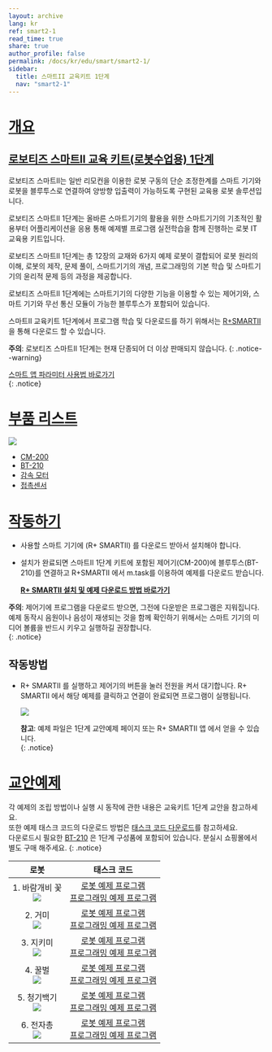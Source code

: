 ```yaml
---
layout: archive
lang: kr
ref: smart2-1
read_time: true
share: true
author_profile: false
permalink: /docs/kr/edu/smart/smart2-1/
sidebar:
  title: 스마트II 교육키트 1단계
  nav: "smart2-1"
---
```


# [개요](#개요)

## [로보티즈 스마트II 교육 키트(로봇수업용) 1단계](#로보티즈-스마트ii-교육-키트-로봇수업용-3단계)

로보티즈 스마트II는 일반 리모컨을 이용한 로봇 구동의 단순 조정한계를 스마트 기기와 로봇을 블루투스로 연결하여 양방향 입출력이 가능하도록 구현된 교육용 로봇 솔루션입니다.

로보티즈 스마트II 1단계는 올바른 스마트기기의 활용을 위한 스마트기기의 기초적인 활용부터 어플리케이션을 응용 통해 예제별 프로그램 실전학습을 함께 진행하는 로봇 IT 교육용 키트입니다.

로보티즈 스마트II 1단계는 총 12장의 교재와 6가지 예제 로봇이 결합되어 로봇 원리의 이해, 로봇의 제작, 문제 풀이, 스마트기기의 개념, 프로그래밍의 기본 학습 및 스마트기기의 윤리적 문제 등의 과정을 제공합니다.

로보티즈 스마트II 1단계에는 스마트기기의 다양한 기능을 이용할 수 있는 제어기와, 스마트 기기와 무선 통신 모듈이 가능한 블루투스가 포함되어 있습니다.

스마트II 교육키트 1단계에서 프로그램 학습 및 다운로드를 하기 위해서는 [R+SMARTII] 을 통해 다운로드 할 수 있습니다.

**주의**: 로보티즈 스마트II 1단계는 현재 단종되어 더 이상 판매되지 않습니다.
{: .notice--warning}

[스마트 앱 파라미터 사용법 바로가기]  
{: .notice}


# [부품 리스트](#부품-리스트)

![](/assets/images/edu/smart/smart2-1_partlist.jpg)

- [CM-200]
- [BT-210]
- [감속 모터]
- [접촉센서]

# [작동하기](#작동하기)

- 사용할 스마트 기기에 (R+ SMARTII) 를 다운로드 받아서 설치해야 합니다.

- 설치가 완료되면 스마트II 1단계 키트에 포함된 제어기(CM-200)에 블루투스(BT-210)를 연결하고 R+SMARTII 에서 m.task를 이용하여 예제를 다운로드 받습니다.

  **[R+ SMARTII 설치 및 예제 다운로드 방법 바로가기]**

**주의**: 제어기에 프로그램을 다운로드 받으면, 그전에 다운받은 프로그램은 지워집니다. 예제 동작시 음원이나 음성이 재생되는 것을 함께 확인하기 위해서는 스마트 기기의 미디어 볼륨을 반드시 키우고 실행하길 권장합니다.  
{: .notice}

## 작동방법

- R+ SMARTII 를 실행하고 제어기의 버튼을 눌러 전원을 켜서 대기합니다. R+ SMARTII 에서 해당 예제를 클릭하고 연결이 완료되면 프로그램이 실행됩니다.

  ![](/assets/images/edu/smart/cm_200_7.jpg)

  **참고**: 예제 파일은 1단계 교안예제 페이지 또는 R+ SMARTII 앱 에서 얻을 수 있습니다.  
  {: .notice}

# [교안예제](#교안예제)

각 예제의 조립 방법이나 실행 시 동작에 관한 내용은 교육키트 1단계 교안을 참고하세요.  
또한  예제 태스크 코드의 다운로드 방법은 [태스크 코드 다운로드]를 참고하세요.  
다운로드시 필요한 [BT-210] 은 1단계 구성품에 포함되어 있습니다. 분실시 쇼핑몰에서 별도 구매 해주세요.
{: .notice}

|로봇|태스크 코드|
| :---: | :-----: |
|1. 바람개비 꽃<br />![](/assets/images/edu/smart/01_smart2_l1_flower.png)|[로봇 예제 프로그램][01_smart2_l1_flower_KR.tsk]<br />[프로그래밍 예제 프로그램][02_SMARTII_L1_dB_test_KR.tsk]|
|2. 거미<br /> ![](/assets/images/edu/smart/01_smart2_l1_spider.png)|[로봇 예제 프로그램][01_SMARTII_L1_Spider_KR.tsk]<br />[프로그래밍 예제 프로그램][02_SMARTII_L1_Illumination_test_KR.tsk]|
|3. 지키미<br />![](/assets/images/edu/smart/01_smart2_l1_gikimi.png)|[로봇 예제 프로그램][01_SMARTII_L1_Gikimi_KR.tsk]<br />[프로그래밍 예제 프로그램][02_SMARTII_L1_MotionDetection_test_KR.tsk]|
|4. 꿀벌<br />![](/assets/images/edu/smart/01_smart2_l1_dancingbee.png)|[로봇 예제 프로그램][01_SMARTII_L1_Dancingbee_KR.tsk]<br />[프로그래밍 예제 프로그램][02_SMARTII_L1_Shake_KR.tsk]|
|5. 청기백기<br />![](/assets/images/edu/smart/01_smart2_l1_flag.png)|[로봇 예제 프로그램][01_SMARTII_L1_Flag_KR.tsk]<br />[프로그래밍 예제 프로그램][02_SMARTII_L1_Image_test_KR.tsk]|
|6. 전자총<br />![](/assets/images/edu/smart/01_smart2_l1_electrogun.png)|[로봇 예제 프로그램][01_SMARTII_L1_ElectroGun_KR.tsk]<br />[프로그래밍 예제 프로그램][02_SMARTII_L1_Character_test_KR.tsk]|


[R+SMARTII]: https://play.google.com/store/apps/details?id=com.robotis.smart2
[스마트 앱 파라미터 사용법 바로가기]: /docs/kr/software/rplus1/task/task_misc/#스마트앱-파라미터
[CM-200]: /docs/kr/parts/controller/cm-200/
[BT-210]: /docs/kr/parts/communication/bt-210/
[감속 모터]: /docs/kr/parts/motor/gm-10a/
[접촉센서]: /docs/kr/parts/sensor/ts-10/
[R+ SMARTII 설치 및 예제 다운로드 방법 바로가기]: /docs/kr/software/mobile_app/rplussmart/#r-smart-다운로드설치
[태스크 코드 다운로드]: /docs/kr/faq/download_task_code/
[01_smart2_l1_flower_KR.tsk]: http://support.robotis.com/ko/baggage_files/smart2/01_smart2_l1_flower_kr.tsk
[02_SMARTII_L1_dB_test_KR.tsk]: http://support.robotis.com/ko/baggage_files/smart2/02_smart2_l1_db_test_kr.tsk
[01_SMARTII_L1_Spider_KR.tsk]: http://support.robotis.com/ko/baggage_files/smart2/01_smart2_l1_spider_kr.tsk
[02_SMARTII_L1_Illumination_test_KR.tsk]: http://support.robotis.com/ko/baggage_files/smart2/02_smart2_l1_illumination_test_kr.tsk
[01_SMARTII_L1_Gikimi_KR.tsk]: http://support.robotis.com/ko/baggage_files/smart2/01_smart2_l1_gikimi_kr.tsk
[02_SMARTII_L1_MotionDetection_test_KR.tsk]: http://support.robotis.com/ko/baggage_files/smart2/02_smart2_l1_motiondetection_test_kr.tsk
[01_SMARTII_L1_Dancingbee_KR.tsk]: http://support.robotis.com/ko/baggage_files/smart2/01_smart2_l1_dancingbee_kr.tsk
[02_SMARTII_L1_Shake_KR.tsk]: http://support.robotis.com/ko/baggage_files/smart2/02_smart2_l1_shake_test_kr.tsk
[01_SMARTII_L1_Flag_KR.tsk]: http://support.robotis.com/ko/baggage_files/smart2/01_smart2_l1_flag_kr.tsk
[02_SMARTII_L1_Image_test_KR.tsk]: http://support.robotis.com/ko/baggage_files/smart2/02_smart2_l1_image_test_kr.tsk
[01_SMARTII_L1_ElectroGun_KR.tsk]: http://support.robotis.com/ko/baggage_files/smart2/01_smart2_l1_electrogun_kr.tsk
[02_SMARTII_L1_Character_test_KR.tsk]: http://support.robotis.com/ko/baggage_files/smart2/02_smart2_l1_character_test_kr.tsk

